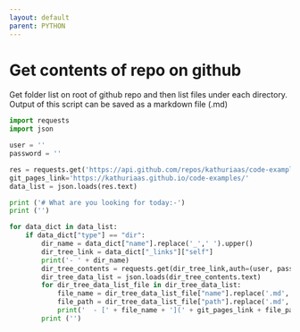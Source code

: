 ```yaml
---
layout: default
parent: PYTHON
---
```

# Get contents of repo on github

Get folder list on root of github repo and then list files under each directory. Output of this script can be saved as a markdown file (.md)

```python
import requests
import json

user = ''
password = ''

res = requests.get('https://api.github.com/repos/kathuriaas/code-examples/contents',auth=(user, password));
git_pages_link='https://kathuriaas.github.io/code-examples/'
data_list = json.loads(res.text)

print ('# What are you looking for today:-')
print ('')

for data_dict in data_list:
    if data_dict["type"] == "dir":
        dir_name = data_dict["name"].replace('_',' ').upper()
        dir_tree_link = data_dict["_links"]["self"]
        print('- ' + dir_name)
        dir_tree_contents = requests.get(dir_tree_link,auth=(user, password));
        dir_tree_data_list = json.loads(dir_tree_contents.text)
        for dir_tree_data_list_file in dir_tree_data_list:
            file_name = dir_tree_data_list_file["name"].replace('.md','').replace('_',' ').capitalize()
            file_path = dir_tree_data_list_file["path"].replace('.md','')
            print('  - [' + file_name + '](' + git_pages_link + file_path + ')')
        print ('')
```
